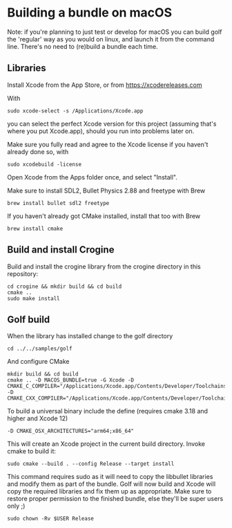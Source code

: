 # Building a bundle on macOS

Note: if you're planning to just test or develop for macOS you can build golf the 'regular' way as you would on linux, and launch it from the command line. There's no need to (re)build a bundle each time.

## Libraries

Install Xcode from the App Store, or from <https://xcodereleases.com>

With

```shell
sudo xcode-select -s /Applications/Xcode.app
```

you can select the perfect Xcode version for this project (assuming that's where you put Xcode.app), should you run into problems later on.

Make sure you fully read and agree to the Xcode license if you haven't already done so, with

```shell
sudo xcodebuild -license
```

Open Xcode from the Apps folder once, and select "Install".

Make sure to install SDL2, Bullet Physics 2.88 and freetype with Brew

```shell
brew install bullet sdl2 freetype
```

If you haven't already got CMake installed, install that too with Brew

```shell
brew install cmake
```

## Build and install Crogine

Build and install the crogine library from the crogine directory in this repository:

```shell
cd crogine && mkdir build && cd build
cmake ..
sudo make install
```

## Golf build

When the library has installed change to the golf directory

```shell
cd ../../samples/golf
```

And configure CMake

```shell
mkdir build && cd build
cmake .. -D MACOS_BUNDLE=true -G Xcode -D CMAKE_C_COMPILER="/Applications/Xcode.app/Contents/Developer/Toolchains/XcodeDefault.xctoolchain/usr/bin/cc" -D CMAKE_CXX_COMPILER="/Applications/Xcode.app/Contents/Developer/Toolchains/XcodeDefault.xctoolchain/usr/bin/c++"
```

To build a universal binary include the define (requires cmake 3.18 and higher and Xcode 12)

```shell
-D CMAKE_OSX_ARCHITECTURES="arm64;x86_64"
```

This will create an Xcode project in the current build directory. Invoke cmake to build it:

```shell
sudo cmake --build . --config Release --target install
```

This command requires sudo as it will need to copy the libbullet libraries and modify them as part of the bundle. Golf will now build and Xcode will copy the required libraries and fix them up as appropriate. Make sure to restore proper permission to the finished bundle, else they'll be super users only ;)

```shell
sudo chown -Rv $USER Release
```
